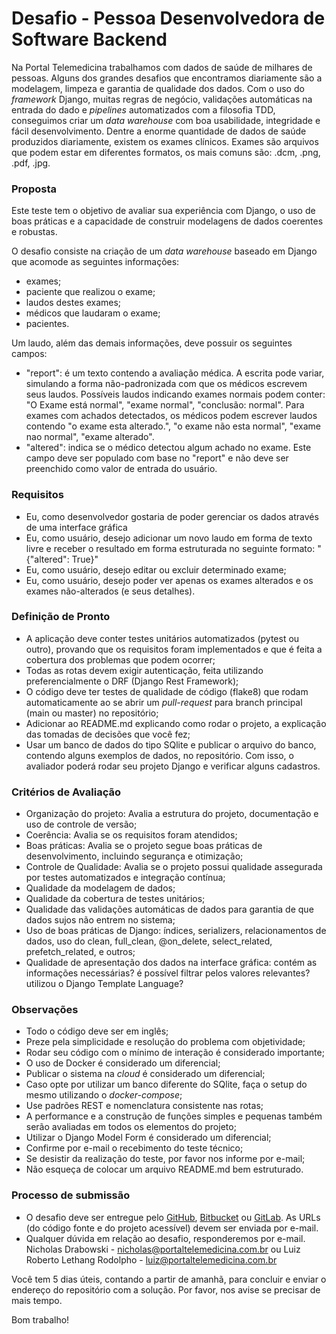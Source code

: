 
# Desafio - Pessoa Desenvolvedora de Software Backend

Na Portal Telemedicina trabalhamos com dados de saúde de milhares de pessoas. Alguns dos grandes desafios que encontramos diariamente são a modelagem, limpeza e garantia de qualidade dos dados. Com o uso do *framework* Django, muitas regras de negócio, validações automáticas na entrada do dado e *pipelines* automatizados com a filosofia TDD, conseguimos criar um *data warehouse* com boa usabilidade, integridade e fácil desenvolvimento. Dentre a enorme quantidade de dados de saúde produzidos diariamente, existem os exames clínicos. Exames são arquivos que podem estar em diferentes formatos, os mais comuns são: .dcm, .png, .pdf, .jpg.

### Proposta

Este teste tem o objetivo de avaliar sua experiência com Django, o uso de boas práticas e a capacidade de construir modelagens de dados coerentes e robustas.

O desafio consiste na criação de um *data warehouse* baseado em Django que acomode as seguintes informações:

* exames;
* paciente que realizou o exame;
* laudos destes exames;
* médicos que laudaram o exame;
* pacientes.

Um laudo, além das demais informações, deve possuir os seguintes campos:

* "report": é um texto contendo a avaliação médica. A escrita pode variar, simulando a forma não-padronizada com que os médicos escrevem seus laudos. Possíveis laudos indicando exames normais podem conter: "O Exame está normal", "exame normal", "conclusão: normal". Para exames com achados detectados, os médicos podem escrever laudos contendo "o exame esta alterado.", "o exame não esta normal", "exame nao normal", "exame alterado".
* "altered": indica se o médico detectou algum achado no exame. Este campo deve ser populado com base no "report" e não deve ser preenchido como valor de entrada do usuário.

### Requisitos

* Eu, como desenvolvedor gostaria de poder gerenciar os dados através de uma interface gráfica
* Eu, como usuário, desejo adicionar um novo laudo em forma de texto livre e receber o resultado em forma estruturada no seguinte formato: "{"altered": True}"
* Eu, como usuário, desejo editar ou excluir determinado exame;
* Eu, como usuário, desejo poder ver apenas os exames alterados e os exames não-alterados (e seus detalhes).

### Definição de Pronto

* A aplicação deve conter testes unitários automatizados (pytest ou outro), provando que os requisitos foram implementados e que é feita a cobertura dos problemas que podem ocorrer;
* Todas as rotas devem exigir autenticação, feita utilizando preferencialmente o DRF (Django Rest Framework);
* O código deve ter testes de qualidade de código (flake8) que rodam automaticamente ao se abrir um *pull-request* para branch principal (main ou master) no repositório;
* Adicionar ao README.md explicando como rodar o projeto, a explicação das tomadas de decisões que você fez;
* Usar um banco de dados do tipo SQlite e publicar o arquivo do banco, contendo alguns exemplos de dados, no repositório. Com isso, o avaliador poderá rodar seu projeto Django e verificar alguns cadastros.
 
### Critérios de Avaliação

* Organização do projeto: Avalia a estrutura do projeto, documentação e uso de controle de versão;
* Coerência: Avalia se os requisitos foram atendidos;
* Boas práticas: Avalia se o projeto segue boas práticas de desenvolvimento, incluindo segurança e otimização;
* Controle de Qualidade: Avalia se o projeto possui qualidade assegurada por testes automatizados e integração contínua;
* Qualidade da modelagem de dados;
* Qualidade da cobertura de testes unitários;
* Qualidade das validações automáticas de dados para garantia de que dados sujos não entrem no sistema;
* Uso de boas práticas de Django: índices, serializers, relacionamentos de dados, uso do clean, full_clean, @on_delete, select_related, prefetch_related, e outros;
* Qualidade de apresentação dos dados na interface gráfica: contém as informações necessárias? é possível filtrar pelos valores relevantes? utilizou o Django Template Language?

### Observações

* Todo o código deve ser em inglês;
* Preze pela simplicidade e resolução do problema com objetividade;
* Rodar seu código com o mínimo de interação é considerado importante;
* O uso de Docker é considerado um diferencial;
* Publicar o sistema na *cloud* é considerado um diferencial;
* Caso opte por utilizar um banco diferente do SQlite, faça o setup do mesmo utilizando o *docker-compose*;
* Use padrões REST e nomenclatura consistente nas rotas;
* A performance e a construção de funções simples e pequenas também serão avaliadas em todos os elementos do projeto;
* Utilizar o Django Model Form é considerado um diferencial;
* Confirme por e-mail o recebimento do teste técnico;
* Se desistir da realização do teste, por favor nos informe por e-mail;
* Não esqueça de colocar um arquivo README.md bem estruturado.

### Processo de submissão

* O desafio deve ser entregue pelo [GitHub](http://github.com/), [Bitbucket](http://bitbucket.org/) ou [GitLab](http://gitlab.com/). As URLs (do código fonte e do projeto acessível) devem ser enviada por e-mail.
* Qualquer dúvida em relação ao desafio, responderemos por e-mail. Nicholas Drabowski - nicholas@portaltelemedicina.com.br ou Luiz Roberto Lethang Rodolpho - luiz@portaltelemedicina.com.br

Você tem 5 dias úteis, contando a partir de amanhã, para concluir e enviar o endereço do repositório com a solução. Por favor, nos avise se precisar de mais tempo.

Bom trabalho!
